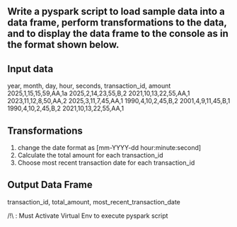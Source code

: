 Write a pyspark script to load sample data into a data frame, perform transformations to the data,
and to display the data frame to the console as in the format shown below.
--------------------------------

Input data
----------------
year, month, day, hour, seconds, transaction_id, amount
2025,1,15,15,59,AA,1a
2025,2,14,23,55,B,2
2021,10,13,22,55,AA,1
2023,11,12,8,50,AA,2
2025,3,11,7,45,AA,1
1990,4,10,2,45,B,2
2001,4,9,11,45,B,1
1990,4,10,2,45,B,2
2021,10,13,22,55,AA,1


Transformations
-------------------------
1. change the date format as [mm-YYYY-dd hour:minute:second]
2. Calculate the total amount for each transaction_id
3. Choose most recent transaction date for each transaction_id



Output Data Frame
-----------------------------
transaction_id, total_amount, most_recent_transaction_date

/!\ : Must Activate Virtual Env to execute pyspark script
